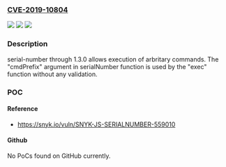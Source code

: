 ### [CVE-2019-10804](https://cve.mitre.org/cgi-bin/cvename.cgi?name=CVE-2019-10804)
![](https://img.shields.io/static/v1?label=Product&message=serial-number&color=blue)
![](https://img.shields.io/static/v1?label=Version&message=n%2Fa&color=blue)
![](https://img.shields.io/static/v1?label=Vulnerability&message=Command%20Injection&color=brighgreen)

### Description

serial-number through 1.3.0 allows execution of arbritary commands. The "cmdPrefix" argument in serialNumber function is used by the "exec" function without any validation.

### POC

#### Reference
- https://snyk.io/vuln/SNYK-JS-SERIALNUMBER-559010

#### Github
No PoCs found on GitHub currently.

